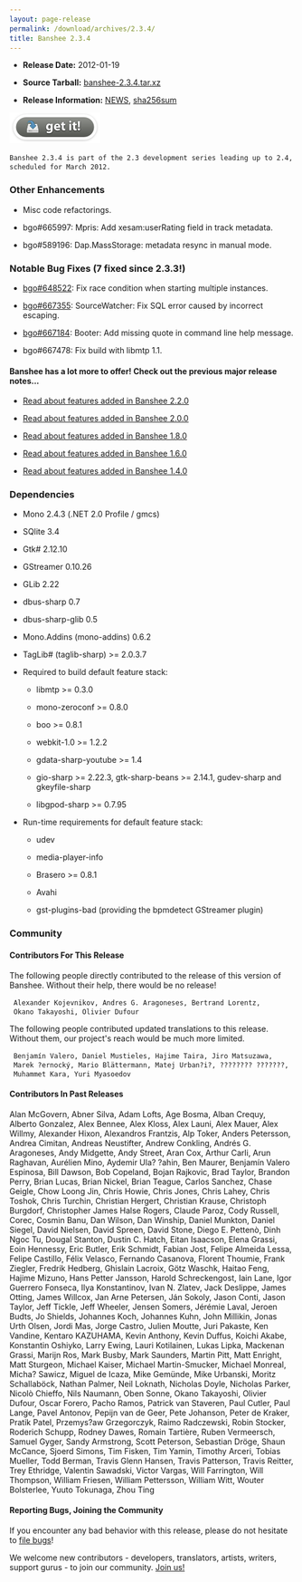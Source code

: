 ```yaml
---
layout: page-release
permalink: /download/archives/2.3.4/
title: Banshee 2.3.4
---
```



	
  * **Release Date:** 2012-01-19

	
  * **Source Tarball:** [banshee-2.3.4.tar.xz](http://ftp.gnome.org/pub/GNOME/sources/banshee/2.3/banshee-2.3.4.tar.xz)

	
  * **Release Information:**
[NEWS](http://ftp.gnome.org/pub/GNOME/sources/banshee/2.3/banshee-2.3.4.news),
[sha256sum](http://ftp.gnome.org/pub/GNOME/sources/banshee/2.3/banshee-2.3.4.sha256sum)




[![Download Now](/images/download-button.png)](/download)






    Banshee 2.3.4 is part of the 2.3 development series leading up to 2.4, scheduled for March 2012. 







### Other Enhancements





    

      
  * Misc code refactorings.
      
  * bgo#665997: Mpris: Add xesam:userRating field in track metadata.
      
  * bgo#589196: Dap.MassStorage: metadata resync in manual mode.

    




### Notable Bug Fixes (7 fixed since 2.3.3!)





    
      
  * [bgo#648522](http://bugzilla.gnome.org/show_bug.cgi?id=648522): Fix race condition when starting multiple instances.
      
  * [bgo#667355](http://bugzilla.gnome.org/show_bug.cgi?id=667355): SourceWatcher: Fix SQL error caused by incorrect escaping.
      
  * [bgo#667184](http://bugzilla.gnome.org/show_bug.cgi?id=667184): Booter: Add missing quote in command line help message.
      
  * bgo#667478: Fix build with libmtp 1.1.

  



#### Banshee has a lot more to offer! Check out the previous major release notes...





	
  * [Read about features added in Banshee 2.2.0](/download/archives/2.2.0)

	
  * [Read about features added in Banshee 2.0.0](/download/archives/2.0.0)

	
  * [Read about features added in Banshee 1.8.0](/download/archives/1.8.0)

	
  * [Read about features added in Banshee 1.6.0](/download/archives/1.6.0)

	
  * [Read about features added in Banshee 1.4.0](/download/archives/1.4.0)




### Dependencies





	
  * Mono 2.4.3 (.NET 2.0 Profile / gmcs)

	
  * SQlite 3.4

	
  * Gtk# 2.12.10

	
  * GStreamer 0.10.26

	
  * GLib 2.22

	
  * dbus-sharp 0.7

	
  * dbus-sharp-glib 0.5

	
  * Mono.Addins (mono-addins) 0.6.2

	
  * TagLib# (taglib-sharp) >= 2.0.3.7

	
  * Required to build default feature stack:

	
    * libmtp >= 0.3.0

	
    * mono-zeroconf >= 0.8.0

	
    * boo >= 0.8.1

	
    * webkit-1.0 >= 1.2.2

	
    * gdata-sharp-youtube >= 1.4

	
    * gio-sharp >= 2.22.3, gtk-sharp-beans >= 2.14.1, gudev-sharp and gkeyfile-sharp

	
    * libgpod-sharp >= 0.7.95




	
  * Run-time requirements for default feature stack:

	
    * udev

	
    * media-player-info

	
    * Brasero >= 0.8.1

	
    * Avahi

	
    * gst-plugins-bad (providing the bpmdetect GStreamer plugin)







### Community





#### Contributors For This Release


The following people directly contributed to the release of this version of Banshee. Without their help, there would be no release!


> 
    

     Alexander Kojevnikov, Andres G. Aragoneses, Bertrand Lorentz,
     Okano Takayoshi, Olivier Dufour

    



The following people contributed updated translations to this release.    Without them, our project's reach would be much more limited.


> 
    

     Benjamín Valero, Daniel Mustieles, Hajime Taira, Jiro Matsuzawa,
     Marek ?ernocký, Mario Blättermann, Matej Urban?i?, ???????? ???????,
     Muhammet Kara, Yuri Myasoedov






#### Contributors In Past Releases




> 
  Alan McGovern,
  Abner Silva,
  Adam Lofts,
  Age Bosma,
  Alban Crequy,
  Alberto Gonzalez,
  Alex Bennee,
  Alex Kloss,
  Alex Launi,
  Alex Mauer,
  Alex Willmy,
  Alexander Hixon,
  Alexandros Frantzis,
  Alp Toker,
  Anders Petersson,
  Andrea Cimitan,
  Andreas Neustifter,
  Andrew Conkling,
  Andrés G. Aragoneses,
  Andy Midgette,
  Andy Street,
  Aran Cox,
  Arthur Carli,
  Arun Raghavan,
  Aurélien Mino,
  Aydemir Ula? ?ahin,
  Ben Maurer,
  Benjamín Valero Espinosa,
  Bill Dawson,
  Bob Copeland,
  Bojan Rajkovic,
  Brad Taylor,
  Brandon Perry,
  Brian Lucas,
  Brian Nickel,
  Brian Teague,
  Carlos Sanchez,
  Chase Geigle,
  Chow Loong Jin,
  Chris Howie,
  Chris Jones,
  Chris Lahey,
  Chris Toshok,
  Chris Turchin,
  Christian Hergert,
  Christian Krause,
  Christoph Burgdorf,
  Christopher James Halse Rogers,
  Claude Paroz,
  Cody Russell,
  Corec,
  Cosmin Banu,
  Dan Wilson,
  Dan Winship,
  Daniel Munkton,
  Daniel Siegel,
  David Nielsen,
  David Spreen,
  David Stone,
  Diego E. Pettenò,
  Dinh Ngoc Tu,
  Dougal Stanton,
  Dustin C. Hatch,
  Eitan Isaacson,
  Elena Grassi,
  Eoin Hennessy,
  Eric Butler,
  Erik Schmidt,
  Fabian Jost,
  Felipe Almeida Lessa,
  Felipe Castillo,
  Félix Velasco,
  Fernando Casanova,
  Florent Thoumie,
  Frank Ziegler,
  Fredrik Hedberg,
  Ghislain Lacroix,
  Götz Waschk,
  Haitao Feng,
  Hajime Mizuno,
  Hans Petter Jansson,
  Harold Schreckengost,
  Iain Lane,
  Igor Guerrero Fonseca,
  Ilya Konstantinov,
  Ivan N. Zlatev,
  Jack Deslippe,
  James Otting,
  James Willcox,
  Jan Arne Petersen,
  Ján Sokoly,
  Jason Conti,
  Jason Taylor,
  Jeff Tickle,
  Jeff Wheeler,
  Jensen Somers,
  Jérémie Laval,
  Jeroen Budts,
  Jo Shields,
  Johannes Koch,
  Johannes Kuhn,
  John Millikin,
  Jonas Urth Olsen,
  Jordi Mas,
  Jorge Castro,
  Julien Moutte,
  Juri Pakaste,
  Ken Vandine,
  Kentaro KAZUHAMA,
  Kevin Anthony,
  Kevin Duffus,
  Koichi Akabe,
  Konstantin Oshiyko,
  Larry Ewing,
  Lauri Kotilainen,
  Lukas Lipka,
  Mackenan Grassi,
  Marijn Ros,
  Mark Busby,
  Mark Saunders,
  Martin Pitt,
  Matt Enright,
  Matt Sturgeon,
  Michael Kaiser,
  Michael Martin-Smucker,
  Michael Monreal,
  Micha? Sawicz,
  Miguel de Icaza,
  Mike Gemünde,
  Mike Urbanski,
  Moritz Schallaböck,
  Nathan Palmer,
  Neil Loknath,
  Nicholas Doyle,
  Nicholas Parker,
  Nicolò Chieffo,
  Nils Naumann,
  Oben Sonne,
  Okano Takayoshi,
  Olivier Dufour,
  Oscar Forero,
  Pacho Ramos,
  Patrick van Staveren,
  Paul Cutler,
  Paul Lange,
  Pavel Antonov,
  Pepijn van de Geer,
  Pete Johanson,
  Peter de Kraker,
  Pratik Patel,
  Przemys?aw Grzegorczyk,
  Raimo Radczewski,
  Robin Stocker,
  Roderich Schupp,
  Rodney Dawes,
  Romain Tartière,
  Ruben Vermeersch,
  Samuel Gyger,
  Sandy Armstrong,
  Scott Peterson,
  Sebastian Dröge,
  Shaun McCance,
  Sjoerd Simons,
  Tim Fisken,
  Tim Yamin,
  Timothy Arceri,
  Tobias Mueller,
  Todd Berman,
  Travis Glenn Hansen,
  Travis Patterson,
  Travis Reitter,
  Trey Ethridge,
  Valentin Sawadski,
  Victor Vargas,
  Will Farrington,
  Will Thompson,
  William Friesen,
  William Pettersson,
  William Witt,
  Wouter Bolsterlee,
  Yuuto Tokunaga,
  Zhou Ting
    






#### Reporting Bugs, Joining the Community


If you encounter any bad behavior with this release, please do not hesitate to [file bugs](/contribute/file-bugs/)!

We welcome new contributors - developers, translators, artists, writers, support gurus - to join our community.  [Join us!](/contribute)

